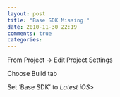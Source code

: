 ```yaml
---
layout: post
title: "Base SDK Missing "
date: 2010-11-30 22:19
comments: true
categories: 
---
```


From Project -> Edit Project Settings


Choose Build tab


Set ‘Base SDK’ to *Latest iOS*>


